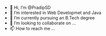 - 👋 Hi, I’m @PradipSD
- 👀 I’m interested in Web Developmet and Java
- 🌱 I’m currently pursuing an B.Tech degree
- 💞️ I’m looking to collaborate on ...
- 📫 How to reach me ...

<!---
PradipSD/PradipSD is a ✨ special ✨ repository because its `README.md` (this file) appears on your GitHub profile.
You can click the Preview link to take a look at your changes.
--->

